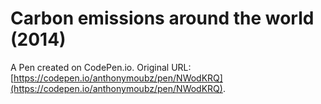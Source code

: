 # Carbon emissions around the world (2014)

A Pen created on CodePen.io. Original URL: [https://codepen.io/anthonymoubz/pen/NWodKRQ](https://codepen.io/anthonymoubz/pen/NWodKRQ).

